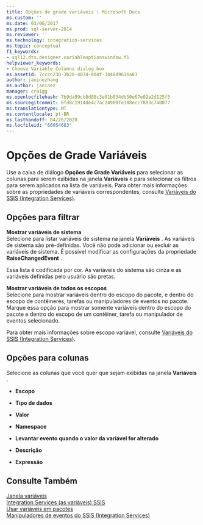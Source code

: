```yaml
---
title: Opções de grade variáveis | Microsoft Docs
ms.custom: ''
ms.date: 03/06/2017
ms.prod: sql-server-2014
ms.reviewer: ''
ms.technology: integration-services
ms.topic: conceptual
f1_keywords:
- sql12.dts.designer.variableoptionswindow.f1
helpviewer_keywords:
- Choose Variable Columns dialog box
ms.assetid: 7cccc230-3b20-4074-804f-3448d9616a83
author: janinezhang
ms.author: janinez
manager: craigg
ms.openlocfilehash: 7b9da99cb8d88c3e01b034db50e67e02a2d125f5
ms.sourcegitcommit: 6fd8c1914de4c7ac24900fe388ecc7883c740077
ms.translationtype: MT
ms.contentlocale: pt-BR
ms.lasthandoff: 04/26/2020
ms.locfileid: "66054683"
---
```

# <a name="variable-grid-options"></a>Opções de Grade Variáveis
  Use a caixa de diálogo **Opções de Grade Variáveis** para selecionar as colunas para serem exibidas na janela **Variáveis** e para selecionar os filtros para serem aplicados na lista de variáveis. Para obter mais informações sobre as propriedades de variáveis correspondentes, consulte [Variáveis do SSIS &#40;Integration Services&#41;](integration-services-ssis-variables.md).  
  
## <a name="options-for-filter"></a>Opções para filtrar  
 **Mostrar variáveis de sistema**  
 Selecione para listar variáveis de sistema na janela **Variáveis** . As variáveis de sistema são pré-definidas. Você não pode adicionar ou excluir as variáveis de sistema. É possível modificar as configurações da propriedade **RaiseChangedEvent** .  
  
 Essa lista é codificada por cor. As variáveis do sistema são cinza e as variáveis definidas pelo usuário são pretas.  
  
 **Mostrar variáveis de todos os escopos**  
 Selecione para mostrar variáveis dentro do escopo do pacote, e dentro do escopo de contêineres, tarefas ou manipuladores de eventos no pacote. Marque essa opção para mostrar somente variáveis dentro do escopo do pacote e dentro do escopo de um contêiner, tarefa ou manipulador de eventos selecionado.  
  
 Para obter mais informações sobre escopo variável, consulte [Variáveis do SSIS &#40;Integration Services&#41;](integration-services-ssis-variables.md).  
  
## <a name="options-for-columns"></a>Opções para colunas  
 Selecione as colunas que você quer que sejam exibidas na janela **Variáveis** .  
  
-   **Escopo**  
  
-   **Tipo de dados**  
  
-   **Valor**  
  
-   **Namespace**  
  
-   **Levantar evento quando o valor da variável for alterado**  
  
-   **Descrição**  
  
-   **Expressão**  
  
## <a name="see-also"></a>Consulte Também  
 [Janela variáveis](../../2014/integration-services/variables-window.md)   
 [Integration Services &#40;as variáveis&#41; SSIS](integration-services-ssis-variables.md)   
 [Usar variáveis em pacotes](../../2014/integration-services/use-variables-in-packages.md)   
 [Manipuladores de eventos do SSIS &#40;Integration Services&#41;](integration-services-ssis-event-handlers.md)  
  
  
